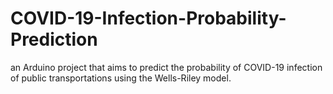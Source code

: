 # COVID-19-Infection-Probability-Prediction
an Arduino project that aims to predict the probability of COVID-19 infection of public transportations using the Wells-Riley model. 
